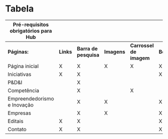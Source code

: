 # Tabela

| Pré-requisitos obrigatórios para Hub ||||||
|--------------------------------------|-------|-------------------|---------|--------------------|--------|
| **Páginas:**                                        | **Links**| **Barra de pesquisa** | **Imagens** | **Carrossel de imagem** | **Botões** |
| Página inicial                                       | X     |     X             |   X       |              X       | X      |
| Iniciativas                                            | X     |        X            |         |                    | X      |
| P&D&I                                                |       |          X          |         |                    |        |
| Competência                                       |       | X                 |         | X                  |        |
| Empreendedorismo e Inovação          |       |          X          | X       |                    | X      |
| Empresas                             |       |        X            |  X |                    | X      |
| Editais                              | X     | X                 |         |                    |     X      |
| Contato                              | X     |         X           |         |                    |     X      |

